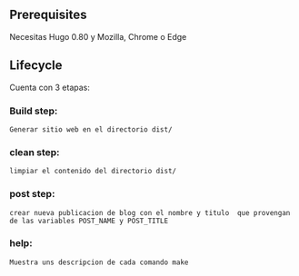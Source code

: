## Prerequisites
Necesitas Hugo 0.80 y Mozilla, Chrome o Edge

## Lifecycle
Cuenta con 3 etapas:
### Build step:
`Generar sitio web en el directorio dist/
`
### clean step:
`limpiar el contenido del directorio dist/
`
### post step:
`crear nueva publicacion de blog con el nombre y titulo  que provengan de las variables POST_NAME y POST_TITLE
`
### help:
`Muestra uns descripcion de cada comando make
`